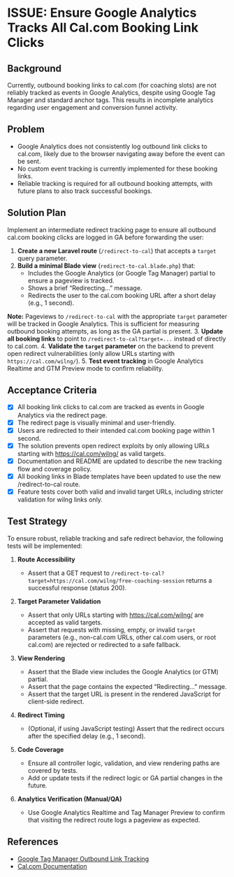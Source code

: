 # ISSUE: Ensure Google Analytics Tracks All Cal.com Booking Link Clicks

## Background
Currently, outbound booking links to cal.com (for coaching slots) are not reliably tracked as events in Google Analytics, despite using Google Tag Manager and standard anchor tags. This results in incomplete analytics regarding user engagement and conversion funnel activity.

## Problem
- Google Analytics does not consistently log outbound link clicks to cal.com, likely due to the browser navigating away before the event can be sent.
- No custom event tracking is currently implemented for these booking links.
- Reliable tracking is required for all outbound booking attempts, with future plans to also track successful bookings.

## Solution Plan
Implement an intermediate redirect tracking page to ensure all outbound cal.com booking clicks are logged in GA before forwarding the user:

1. **Create a new Laravel route** (`/redirect-to-cal`) that accepts a `target` query parameter.
2. **Build a minimal Blade view** (`redirect-to-cal.blade.php`) that:
    - Includes the Google Analytics (or Google Tag Manager) partial to ensure a pageview is tracked.
    - Shows a brief “Redirecting...” message.
    - Redirects the user to the cal.com booking URL after a short delay (e.g., 1 second).

**Note:** Pageviews to `/redirect-to-cal` with the appropriate `target` parameter will be tracked in Google Analytics. This is sufficient for measuring outbound booking attempts, as long as the GA partial is present.
3. **Update all booking links** to point to `/redirect-to-cal?target=...` instead of directly to cal.com.
4. **Validate the `target` parameter** on the backend to prevent open redirect vulnerabilities (only allow URLs starting with `https://cal.com/wilng/`).
5. **Test event tracking** in Google Analytics Realtime and GTM Preview mode to confirm reliability.

## Acceptance Criteria
- [x] All booking link clicks to cal.com are tracked as events in Google Analytics via the redirect page.
- [x] The redirect page is visually minimal and user-friendly.
- [x] Users are redirected to their intended cal.com booking page within 1 second.
- [x] The solution prevents open redirect exploits by only allowing URLs starting with https://cal.com/wilng/ as valid targets.
- [x] Documentation and README are updated to describe the new tracking flow and coverage policy.
- [x] All booking links in Blade templates have been updated to use the new /redirect-to-cal route.
- [x] Feature tests cover both valid and invalid target URLs, including stricter validation for wilng links only.

## Test Strategy

To ensure robust, reliable tracking and safe redirect behavior, the following tests will be implemented:

1. **Route Accessibility**
   - Assert that a GET request to `/redirect-to-cal?target=https://cal.com/wilng/free-coaching-session` returns a successful response (status 200).

2. **Target Parameter Validation**
   - Assert that only URLs starting with https://cal.com/wilng/ are accepted as valid targets.
   - Assert that requests with missing, empty, or invalid `target` parameters (e.g., non-cal.com URLs, other cal.com users, or root cal.com) are rejected or redirected to a safe fallback.

3. **View Rendering**
   - Assert that the Blade view includes the Google Analytics (or GTM) partial.
   - Assert that the page contains the expected “Redirecting...” message.
   - Assert that the target URL is present in the rendered JavaScript for client-side redirect.

4. **Redirect Timing**
   - (Optional, if using JavaScript testing) Assert that the redirect occurs after the specified delay (e.g., 1 second).

5. **Code Coverage**
   - Ensure all controller logic, validation, and view rendering paths are covered by tests.
   - Add or update tests if the redirect logic or GA partial changes in the future.

6. **Analytics Verification (Manual/QA)**
   - Use Google Analytics Realtime and Tag Manager Preview to confirm that visiting the redirect route logs a pageview as expected.

## References
- [Google Tag Manager Outbound Link Tracking](https://support.google.com/tagmanager/answer/6106960?hl=en)
- [Cal.com Documentation](https://docs.cal.com/)
